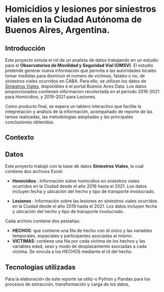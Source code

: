 # Homicidios y lesiones por siniestros viales en la Ciudad Autónoma de Buenos Aires, Argentina.  

## Introducción

Este proyecto simula el rol de un analista de datos trabajando en un estudio para el **Observatorios de Movilidad y Seguridad Vial (OMSV)**. El estudio pretende generar nueva información que permita a las autoridades locales tomar medidas para disminuir el numero de victimas, fatales o no, de siniestros viales ocurridos en CABA. Para ello, se utilizan los datos de [Siniestros Viales](https://data.buenosaires.gob.ar/dataset/victimas-siniestros-viales), disponibles e el portal Buenos Aires Data. Los datos proporcionados contienen informacion recolectada en el periodo 2016-2021 para Homicidios, y 2019-2021 para Lesiones. 

Como producto final, se espera un tablero interactivo que facilite la intepretación y análisis de la información, acompañado de reporte de las tareas realizadas, las metodologias adoptadas y las principales conclusiones obtenidas.

## Contexto

## Datos 

Este proyecto trabajó con la base de datos **Siniestros Viales**, la cual contiene dos archivos Excel:  
* **Homicidios** : Información sobre homicidios en siniestros viales ocurridos en la Ciudad desde el año 2016 hasta el 2021. Los datos incluyen fecha y ubicación del hecho y tipo de transporte involucrado.

* **Lesiones** : Información sobre las lesiones en siniestros viales ocurridos en la Ciudad desde el año 2019 hasta el 2021. Los datos incluyen fecha y ubicación del hecho y tipo de transporte involucrado.

Cada archivo contiene dos pestañas: 
* **HECHOS**: que contiene una fila de hecho con id único y las variables temporales, espaciales y participantes asociadas al mismo.
* **VICTIMAS**: contiene una fila por cada víctima de los hechos y las variables edad, sexo y modo de desplazamiento asociadas a cada víctima. Se vincula a los HECHOS mediante el id del hecho.

## Tecnologías utilizadas
Para la elaboración de este reporte se utiliz-o Python y Pandas para los procesos de extracción, transformación y carga de los datos,